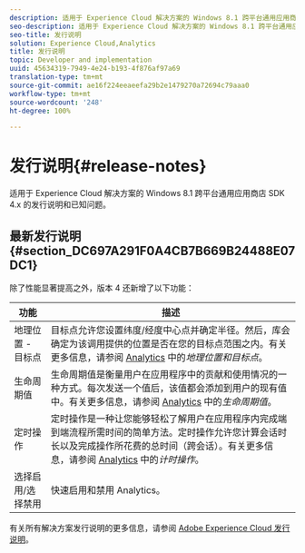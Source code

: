 ```yaml
---
description: 适用于 Experience Cloud 解决方案的 Windows 8.1 跨平台通用应用商店 SDK 4.x 的发行说明和已知问题。
seo-description: 适用于 Experience Cloud 解决方案的 Windows 8.1 跨平台通用应用商店 SDK 4.x 的发行说明和已知问题。
seo-title: 发行说明
solution: Experience Cloud,Analytics
title: 发行说明
topic: Developer and implementation
uuid: 45634319-7949-4e24-b193-4f876af97a69
translation-type: tm+mt
source-git-commit: ae16f224eeaeefa29b2e1479270a72694c79aaa0
workflow-type: tm+mt
source-wordcount: '248'
ht-degree: 100%

---
```



# 发行说明{#release-notes}

适用于 Experience Cloud 解决方案的 Windows 8.1 跨平台通用应用商店 SDK 4.x 的发行说明和已知问题。

## 最新发行说明 {#section_DC697A291F0A4CB7B669B24488E07DC1}

除了性能显著提高之外，版本 4 还新增了以下功能：

| 功能 | 描述 |
|--- |--- |
| 地理位置 - 目标点 | 目标点允许您设置纬度/经度中心点并确定半径。然后，库会确定为该调用提供的位置是否在您的目标点范围之内。有关更多信息，请参阅 [Analytics](/help/windows-appstore/analytics/analytics.md) 中的&#x200B;*地理位置和目标点*。 |
| 生命周期值 | 生命周期值是衡量用户在应用程序中的贡献和使用情况的一种方式。每次发送一个值后，该值都会添加到用户的现有值中。有关更多信息，请参阅 [Analytics](/help/windows-appstore/analytics/analytics.md) 中的&#x200B;*生命周期值*。 |
| 定时操作 | 定时操作是一种让您能够轻松了解用户在应用程序内完成端到端流程所需时间的简单方法。定时操作允许您计算会话时长以及完成操作所花费的总时间（跨会话）。有关更多信息，请参阅 [Analytics](/help/windows-appstore/analytics/analytics.md) 中的&#x200B;*计时操作*。 |
| 选择启用/选择禁用 | 快速启用和禁用 Analytics。 |


有关所有解决方案发行说明的更多信息，请参阅 [Adobe Experience Cloud 发行说明](https://docs.adobe.com/content/help/zh-Hans/release-notes/experience-cloud/current.html)。

